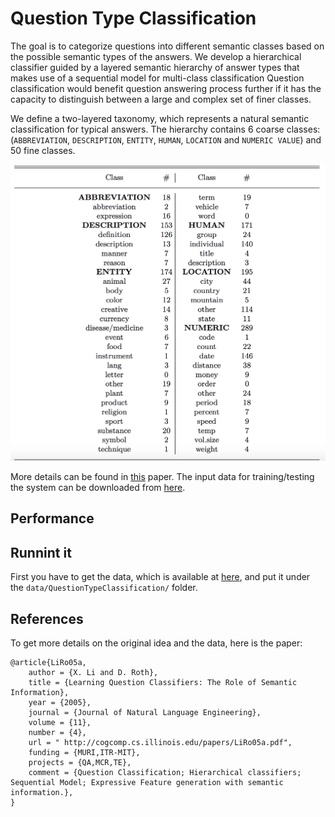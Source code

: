 # Question Type Classification 

The goal is to categorize questions into different semantic classes based on the possible semantic types of the answers. 
We develop a hierarchical classifier guided by a layered semantic hierarchy of answer
types that makes use of a sequential model for multi-class classification
Question classification would benefit question answering process further if it has the capacity to distinguish 
between a large and complex set of finer classes. 

We define a two-layered taxonomy, which represents a natural semantic classification
for typical answers. The hierarchy contains 6 coarse classes: 
(`ABBREVIATION`, `DESCRIPTION`, `ENTITY`, `HUMAN`, `LOCATION` and `NUMERIC VALUE`) and
50 fine classes.
    
![](saul-examples/src/main/resources/QuestionTypeClassification/categories.png)

More details can be found in [this](http://cogcomp.cs.illinois.edu/page/publication_view/130) paper. 
The input data for training/testing the system can be 
downloaded from [here](http://cogcomp.cs.illinois.edu/page/resource_view/49).  

## Performance 


## Runnint it 

First you have to get the data, which is available at [here](https://cogcomp.cs.illinois.edu/page/publication_view/130), 
and put it under the `data/QuestionTypeClassification/` folder. 
  


## References 

To get more details on the original idea and the data, here is the paper: 

```
@article{LiRo05a,
    author = {X. Li and D. Roth},
    title = {Learning Question Classifiers: The Role of Semantic Information},
    year = {2005},
    journal = {Journal of Natural Language Engineering},
    volume = {11},
    number = {4},
    url = " http://cogcomp.cs.illinois.edu/papers/LiRo05a.pdf",
    funding = {MURI,ITR-MIT},
    projects = {QA,MCR,TE},
    comment = {Question Classification; Hierarchical classifiers; Sequential Model; Expressive Feature generation with semantic information.},
}
```